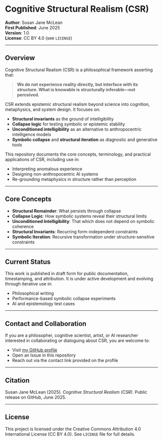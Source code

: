 # Cognitive Structural Realism (CSR)

**Author**: Susan Jane McLean  
**First Published**: June 2025  
**Version**: 1.0  
**License**: CC BY 4.0 (see `LICENSE`)

---

## Overview

Cognitive Structural Realism (CSR) is a philosophical framework asserting that:

> **We do not experience reality directly, but interface with its structure. What is knowable is structurally inferable—not perceived.**

CSR extends epistemic structural realism beyond science into cognition, metaphysics, and system design. It focuses on:

- **Structural invariants** as the ground of intelligibility  
- **Collapse logic** for testing symbolic or epistemic stability  
- **Unconditioned intelligibility** as an alternative to anthropocentric intelligence models  
- **Symbolic collapse** and **structural iteration** as diagnostic and generative tools

This repository documents the core concepts, terminology, and practical applications of CSR, including use in:
- Interpreting anomalous experience
- Designing non-anthropocentric AI systems
- Re-grounding metaphysics in structure rather than perception

---

## Core Concepts

- **Structural Remainder**: What persists through collapse  
- **Collapse Logic**: How symbolic systems reveal their structural limits  
- **Unconditioned Intelligibility**: That which does not depend on symbolic coherence  
- **Structural Invariants**: Recurring form-independent constraints  
- **Symbolic Iteration**: Recursive transformation under structure-sensitive constraints  

---

## Current Status

This work is published in draft form for public documentation, timestamping, and attribution. It is under active development and evolving through iterative use in:
- Philosophical writing
- Performance-based symbolic collapse experiments
- AI and epistemology test cases

---

## Contact and Collaboration

If you are a philosopher, cognitive scientist, artist, or AI researcher interested in collaborating or dialoguing about CSR, you are welcome to:

- Visit [my GitHub profile](https://github.com/SumacLn)  
- Open an Issue in this repository  
- Reach out via the contact link provided on the profile

---

## Citation

Susan Jane McLean (2025). *Cognitive Structural Realism (CSR)*. Public release on GitHub, June 2025.  

---

## License

This project is licensed under the Creative Commons Attribution 4.0 International License (CC BY 4.0). See `LICENSE` file for full details.

